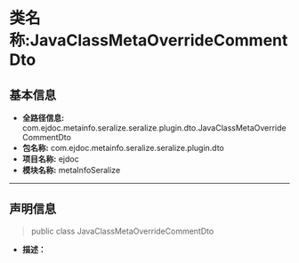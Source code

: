 # 类名称:JavaClassMetaOverrideCommentDto

## 基本信息

* **全路径信息:** com.ejdoc.metainfo.seralize.seralize.plugin.dto.JavaClassMetaOverrideCommentDto
* **包名称:** com.ejdoc.metainfo.seralize.seralize.plugin.dto
* **项目名称:** ejdoc
* **模块名称:** metaInfoSeralize









---

## 声明信息
> public class JavaClassMetaOverrideCommentDto     


* **描述：** 

  

















